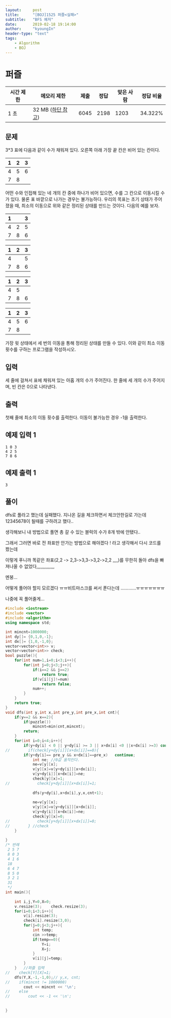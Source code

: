 ```yaml
---
layout:     post
title:      "[BOJ]1525 퍼즐<실패>"
subtitle:   "BFS 예저"
date:       2019-02-18 19:14:00
author:     "kyoungIn"
header-type: "text"
tags:
    - Algorithm
    - BOJ
---
```

# 퍼즐

| 시간 제한 | 메모리 제한                                                | 제출 | 정답 | 맞은 사람 | 정답 비율 |
| --------- | ---------------------------------------------------------- | ---- | ---- | --------- | --------- |
| 1 초      | 32 MB ([하단 참고](https://www.acmicpc.net/problem/1525#)) | 6045 | 2198 | 1203      | 34.322%   |

## 문제

3*3 표에 다음과 같이 수가 채워져 있다. 오른쪽 아래 가장 끝 칸은 비어 있는 칸이다.

| 1    | 2    | 3    |
| ---- | ---- | ---- |
| 4    | 5    | 6    |
| 7    | 8    |      |

어떤 수와 인접해 있는 네 개의 칸 중에 하나가 비어 있으면, 수를 그 칸으로 이동시킬 수가 있다. 물론 표 바깥으로 나가는 경우는 불가능하다. 우리의 목표는 초기 상태가 주어졌을 때, 최소의 이동으로 위와 같은 정리된 상태를 만드는 것이다. 다음의 예를 보자.

| 1    |      | 3    |
| ---- | ---- | ---- |
| 4    | 2    | 5    |
| 7    | 8    | 6    |

| 1    | 2    | 3    |
| ---- | ---- | ---- |
| 4    |      | 5    |
| 7    | 8    | 6    |

| 1    | 2    | 3    |
| ---- | ---- | ---- |
| 4    | 5    |      |
| 7    | 8    | 6    |

| 1    | 2    | 3    |
| ---- | ---- | ---- |
| 4    | 5    | 6    |
| 7    | 8    |      |

가장 윗 상태에서 세 번의 이동을 통해 정리된 상태를 만들 수 있다. 이와 같이 최소 이동 횟수를 구하는 프로그램을 작성하시오.

## 입력

세 줄에 걸쳐서 표에 채워져 있는 아홉 개의 수가 주어진다. 한 줄에 세 개의 수가 주어지며, 빈 칸은 0으로 나타낸다.

## 출력

첫째 줄에 최소의 이동 횟수를 출력한다. 이동이 불가능한 경우 -1을 출력한다.

## 예제 입력 1

```
1 0 3
4 2 5
7 8 6
```

## 예제 출력 1

```
3
```



## 풀이

dfs로 풀라고 했는데 실패했다. 지나온 길을 체크하면서 체크안한길로 가는데 12345678이 될때를 구하려고 했다..

생각해보니 내 방법으로 풀면 총 갈 수 있는 블럭의 수가 8개 밖에 안됐다..

그래서 그러면 바로 전 좌표만 안가는 방법으로 해야겠다 ! 라고 생각해서 다시 코드를 짰는데

이렇게 푸니까 똑같은 좌표(2,2 -> 2,3->3,3->3,2->2,2 ,,,,)를 무한히 돌아 dfs을 빠져나올 수 없었다,,,,,,,,,,,,,,

멘붕...

어떻게 풀어야 할지 모르겠다 ㅠㅠ비트마스크를 써서 푼다는데 …………ㅠㅠㅠㅠㅠㅠㅠ

나중에 꼭 풀어줄게...



```cpp
#include <iostream>
#include <vector>
#include <algorithm>
using namespace std;

int mincnt=1000000;
int dy[]= {0,1,0,-1};
int dx[]= {1,0,-1,0};
vector<vector<int>> v;
vector<vector<int>> check;
bool puzzle(){
    for(int num=1,i=0;i<3;i++){
        for(int j=0;j<3;j++){
            if(i==2 && j==2)
                return true;
            if(v[i][j]!=num)
                return false;
            num++;
        }
    }
    return true;
}
void dfs(int y,int x,int pre_y,int pre_x,int cnt){
    if(y==2 && x==2){
        if(puzzle())
            mincnt=min(cnt,mincnt);
        return;
    }
    for(int i=0;i<4;i++){
        if(y+dy[i] < 0 || y+dy[i] >= 3 || x+dx[i] <0 ||x+dx[i] >=3) continue;
//        if(check[y+dy[i]][x+dx[i]]==0){
        if(y+dy[i]== pre_y && x+dx[i]==pre_x)   continue;
            int ne; //0값 움직인다.
            ne=v[y][x];
            v[y][x]=v[y+dy[i]][x+dx[i]];
            v[y+dy[i]][x+dx[i]]=ne;
            check[y][x]=1;
//            check[y+dy[i]][x+dx[i]]=1;
            
            dfs(y+dy[i],x+dx[i],y,x,cnt+1);
            
            ne=v[y][x];
            v[y][x]=v[y+dy[i]][x+dx[i]];
            v[y+dy[i]][x+dx[i]]=ne;
            check[y][x]=0;
//            check[y+dy[i]][x+dx[i]]=0;
//        } //check
    }
    
}
/* 반례
 2 5 7
 8 0 3
 4 1 6
 18
 6 4 7
 8 5 0
 3 2 1
 31
 */
int main(){
    
    int i,j,Y=0,X=0;
    v.resize(3);    check.resize(3);
    for(i=0;i<3;i++){
        v[i].resize(3);
        check[i].resize(3,0);
        for(j=0;j<3;j++){
            int temp;
            cin >>temp;
            if(temp==0){
                Y=i;
                X=j;
            }
            v[i][j]=temp;
        }
    }   //퍼즐 입력
//    check[Y][X]=1;
    dfs(Y,X,-1,-1,0);// y,x, cnt;
//    if(mincnt != 1000000)
        cout << mincnt << '\n';
//    else
//        cout << -1 << '\n';
    
    
}

```

